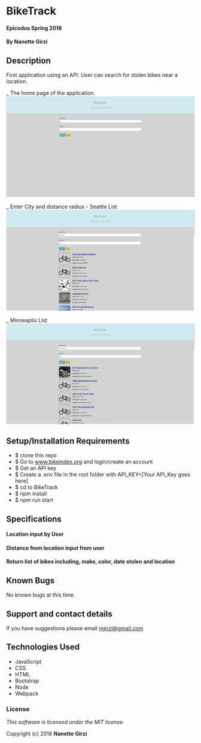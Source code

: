 # BikeTrack

#### Epicodus Spring 2018

#### By **Nanette Girzi**

## Description

First application using an API. User can search for stolen bikes near a location.

_ The home page of the application.
![Home](src/img/home.png)

_ Enter City and distance radius - Seattle List
![Home](src/img/seattle.png)

_ Minneaplis LIst
![Home](src/img/minneapolis.png)


## Setup/Installation Requirements

* $ clone this repo
* $ Go to www.bikeindex.org and login/create an account
* $ Get an API key
* $ Create a .env file in the root folder with API_KEY=[Your API_Key goes here]
* $ cd to BikeTrack
* $ npm install
* $ npm run start

## Specifications

#### Location input by User
#### Distance from location input from user
#### Return list of bikes including, make, color, date stolen and location


## Known Bugs

No known bugs at this time.

## Support and contact details

If you have suggestions please email ngirzi@gmail.com

## Technologies Used

* JavaScript
* CSS
* HTML
* Bootstrap
* Node
* Webpack


### License

*This software is licensed under the MIT license.*

Copyright (c) 2018 **Nanette Girzi**
